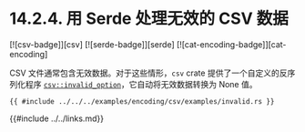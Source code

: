 # 14.2.4. 用 Serde 处理无效的 CSV 数据

[![csv-badge]][csv] [![serde-badge]][serde] [![cat-encoding-badge]][cat-encoding]

CSV 文件通常包含无效数据。对于这些情形，`csv` crate 提供了一个自定义的反序列化程序 [`csv::invalid_option`]，它自动将无效数据转换为 None 值。

```rust,edition2018
{{ #include ../../../examples/encoding/csv/examples/invalid.rs }}
```

[`csv::invalid_option`]: https://docs.rs/csv/*/csv/fn.invalid_option.html

{{#include ../../links.md}}

